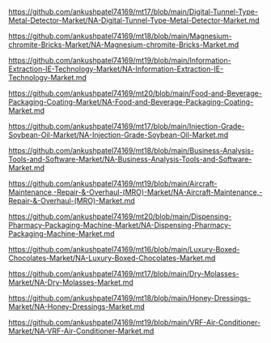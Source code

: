 <p><a href="https://github.com/ankushpatel74169/mt17/blob/main/Digital-Tunnel-Type-Metal-Detector-Market/NA-Digital-Tunnel-Type-Metal-Detector-Market.md">https://github.com/ankushpatel74169/mt17/blob/main/Digital-Tunnel-Type-Metal-Detector-Market/NA-Digital-Tunnel-Type-Metal-Detector-Market.md</a></p><p><a href="https://github.com/ankushpatel74169/mt18/blob/main/Magnesium-chromite-Bricks-Market/NA-Magnesium-chromite-Bricks-Market.md">https://github.com/ankushpatel74169/mt18/blob/main/Magnesium-chromite-Bricks-Market/NA-Magnesium-chromite-Bricks-Market.md</a></p><p><a href="https://github.com/ankushpatel74169/mt19/blob/main/Information-Extraction-IE-Technology-Market/NA-Information-Extraction-IE-Technology-Market.md">https://github.com/ankushpatel74169/mt19/blob/main/Information-Extraction-IE-Technology-Market/NA-Information-Extraction-IE-Technology-Market.md</a></p><p><a href="https://github.com/ankushpatel74169/mt20/blob/main/Food-and-Beverage-Packaging-Coating-Market/NA-Food-and-Beverage-Packaging-Coating-Market.md">https://github.com/ankushpatel74169/mt20/blob/main/Food-and-Beverage-Packaging-Coating-Market/NA-Food-and-Beverage-Packaging-Coating-Market.md</a></p><p><a href="https://github.com/ankushpatel74169/mt17/blob/main/Injection-Grade-Soybean-Oil-Market/NA-Injection-Grade-Soybean-Oil-Market.md">https://github.com/ankushpatel74169/mt17/blob/main/Injection-Grade-Soybean-Oil-Market/NA-Injection-Grade-Soybean-Oil-Market.md</a></p><p><a href="https://github.com/ankushpatel74169/mt18/blob/main/Business-Analysis-Tools-and-Software-Market/NA-Business-Analysis-Tools-and-Software-Market.md">https://github.com/ankushpatel74169/mt18/blob/main/Business-Analysis-Tools-and-Software-Market/NA-Business-Analysis-Tools-and-Software-Market.md</a></p><p><a href="https://github.com/ankushpatel74169/mt19/blob/main/Aircraft-Maintenance,-Repair-&-Overhaul-(MRO)-Market/NA-Aircraft-Maintenance,-Repair-&-Overhaul-(MRO)-Market.md">https://github.com/ankushpatel74169/mt19/blob/main/Aircraft-Maintenance,-Repair-&-Overhaul-(MRO)-Market/NA-Aircraft-Maintenance,-Repair-&-Overhaul-(MRO)-Market.md</a></p><p><a href="https://github.com/ankushpatel74169/mt20/blob/main/Dispensing-Pharmacy-Packaging-Machine-Market/NA-Dispensing-Pharmacy-Packaging-Machine-Market.md">https://github.com/ankushpatel74169/mt20/blob/main/Dispensing-Pharmacy-Packaging-Machine-Market/NA-Dispensing-Pharmacy-Packaging-Machine-Market.md</a></p><p><a href="https://github.com/ankushpatel74169/mt16/blob/main/Luxury-Boxed-Chocolates-Market/NA-Luxury-Boxed-Chocolates-Market.md">https://github.com/ankushpatel74169/mt16/blob/main/Luxury-Boxed-Chocolates-Market/NA-Luxury-Boxed-Chocolates-Market.md</a></p><p><a href="https://github.com/ankushpatel74169/mt17/blob/main/Dry-Molasses-Market/NA-Dry-Molasses-Market.md">https://github.com/ankushpatel74169/mt17/blob/main/Dry-Molasses-Market/NA-Dry-Molasses-Market.md</a></p><p><a href="https://github.com/ankushpatel74169/mt18/blob/main/Honey-Dressings-Market/NA-Honey-Dressings-Market.md">https://github.com/ankushpatel74169/mt18/blob/main/Honey-Dressings-Market/NA-Honey-Dressings-Market.md</a></p><p><a href="https://github.com/ankushpatel74169/mt19/blob/main/VRF-Air-Conditioner-Market/NA-VRF-Air-Conditioner-Market.md">https://github.com/ankushpatel74169/mt19/blob/main/VRF-Air-Conditioner-Market/NA-VRF-Air-Conditioner-Market.md</a></p>
